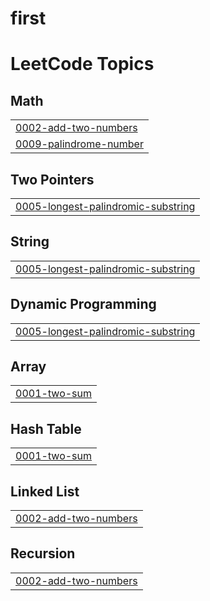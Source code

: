 # first
<!---LeetCode Topics Start-->
# LeetCode Topics
## Math
|  |
| ------- |
| [0002-add-two-numbers](https://github.com/Priyamr2334/first/tree/master/0002-add-two-numbers) |
| [0009-palindrome-number](https://github.com/Priyamr2334/first/tree/master/0009-palindrome-number) |
## Two Pointers
|  |
| ------- |
| [0005-longest-palindromic-substring](https://github.com/Priyamr2334/first/tree/master/0005-longest-palindromic-substring) |
## String
|  |
| ------- |
| [0005-longest-palindromic-substring](https://github.com/Priyamr2334/first/tree/master/0005-longest-palindromic-substring) |
## Dynamic Programming
|  |
| ------- |
| [0005-longest-palindromic-substring](https://github.com/Priyamr2334/first/tree/master/0005-longest-palindromic-substring) |
## Array
|  |
| ------- |
| [0001-two-sum](https://github.com/Priyamr2334/first/tree/master/0001-two-sum) |
## Hash Table
|  |
| ------- |
| [0001-two-sum](https://github.com/Priyamr2334/first/tree/master/0001-two-sum) |
## Linked List
|  |
| ------- |
| [0002-add-two-numbers](https://github.com/Priyamr2334/first/tree/master/0002-add-two-numbers) |
## Recursion
|  |
| ------- |
| [0002-add-two-numbers](https://github.com/Priyamr2334/first/tree/master/0002-add-two-numbers) |
<!---LeetCode Topics End-->